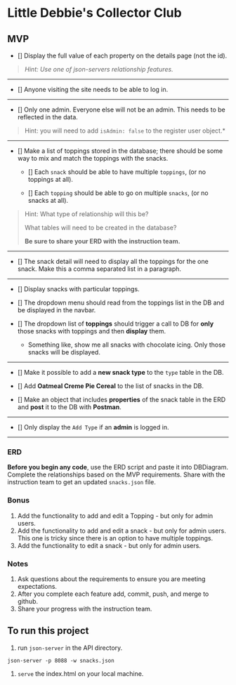 
# Little Debbie's Collector Club
## MVP

- [] Display the full value of each property on the details page (not the id). 
> *Hint: Use one of json-servers relationship features.*
***
- [] Anyone visiting the site needs to be able to log in.
***
- [] Only one admin.  Everyone else will not be an admin.  This needs to be reflected in the data.
> Hint: you will need to add `isAdmin: false` to the register user object.* 
***
- [] Make a list of toppings stored in the database; there should be some way to mix and match the toppings with the snacks.

    - [] Each `snack` should be able to have multiple `toppings`, (or no toppings at all).

    - [] Each `topping` should be able to go on multiple `snacks`, (or no snacks at all).

> Hint: What type of relationship will this be?
>
> What tables will need to be created in the database?
>
> **Be sure to share your ERD with the instruction team.**
***
- [] The snack detail will need to display all the toppings for the one snack. Make this a comma separated list in a paragraph.
***
- [] Display snacks with particular toppings.

- [] The dropdown menu should read from the toppings list in the DB and be displayed in the navbar.

- [] The dropdown list of **toppings** should trigger a call to DB for **only** those snacks with toppings and then **display** them.
    - Something like, show me all snacks with chocolate icing.  Only those snacks will be displayed.
***
- [] Make it possible to add a **new snack type** to the `type` table in the DB.

- [] Add **Oatmeal Creme Pie Cereal** to the list of snacks in the DB. 

- [] Make an object that includes **properties** of the snack table in the ERD and **post** it to the DB with **Postman**.
***
- [] Only display the `Add Type` if an **admin** is logged in.
***
### ERD
**Before you begin any code**, use the ERD script and paste it into DBDiagram. Complete the relationships based on the MVP requirements. Share with the instruction team to get an updated `snacks.json` file.

### Bonus
1. Add the functionality to add and edit a Topping - but only for admin users.
1. Add the functionality to add and edit a snack - but only for admin users. This one is tricky since there is an option to have multiple toppings.
1. Add the functionality to edit a snack - but only for admin users. 

### Notes
1. Ask questions about the requirements to ensure you are meeting expectations.
1. After you complete each feature add, commit, push, and merge to github.
1. Share your progress with the instruction team.

## To run this project
1. run `json-server` in the API directory.
```
json-server -p 8088 -w snacks.json
```
1. `serve` the index.html on your local machine.
